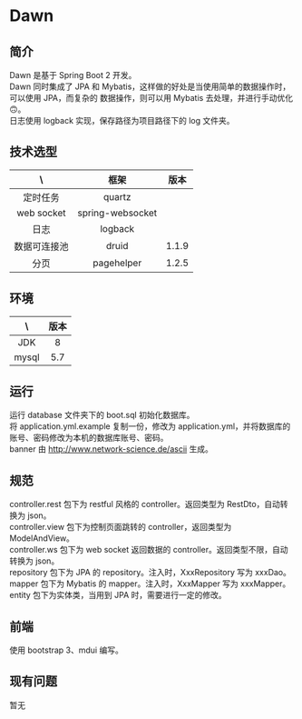 # Dawn

## 简介

Dawn 是基于 Spring Boot 2 开发。  
Dawn 同时集成了 JPA 和 Mybatis，这样做的好处是当使用简单的数据操作时，可以使用 JPA，而复杂的 数据操作，则可以用 Mybatis 去处理，并进行手动优化 🙃。  
日志使用 logback 实现，保存路径为项目路径下的 log 文件夹。

## 技术选型

|      \       |       框架       | 版本  |
| :----------: | :--------------: | :---: |
|   定时任务   |      quartz      |       |
|  web socket   | spring-websocket |       |
|     日志     |     logback      |       |
| 数据可连接池 |      druid       | 1.1.9 |
|     分页     |    pagehelper    | 1.2.5 |

## 环境

|  \    | 版本 |
| :---: | :--: |
|  JDK  |  8   |
| mysql | 5.7  |

## 运行

运行 database 文件夹下的 boot.sql 初始化数据库。  
将 application.yml.example 复制一份，修改为 application.yml，并将数据库的账号、密码修改为本机的数据库账号、密码。  
banner 由 http://www.network-science.de/ascii 生成。

## 规范

controller.rest 包下为 restful 风格的 controller。返回类型为 RestDto，自动转换为 json。  
controller.view 包下为控制页面跳转的 controller，返回类型为 ModelAndView。  
controller.ws 包下为 web socket 返回数据的 controller。返回类型不限，自动转换为 json。  
repository 包下为 JPA 的 repository。注入时，XxxRepository 写为 xxxDao。  
mapper 包下为 Mybatis 的 mapper。注入时，XxxMapper 写为 xxxMapper。  
entity 包下为实体类，当用到 JPA 时，需要进行一定的修改。  

## 前端

使用 bootstrap 3、mdui 编写。

## 现有问题

暂无
